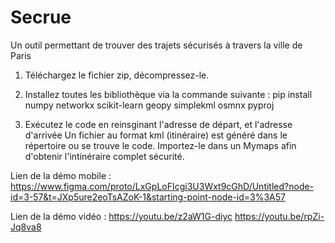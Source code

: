 # Secrue
Un outil permettant de trouver des trajets sécurisés à travers la ville de Paris

1) Téléchargez le fichier zip, décompressez-le.
2) Installez toutes les bibliothèque via la commande suivante : 
pip install numpy networkx scikit-learn geopy simplekml osmnx pyproj

3) Exécutez le code en reinsginant l'adresse de départ, et l'adresse d'arrivée
Un fichier au format kml (itinéraire) est généré dans le répertoire ou se trouve le code. Importez-le dans un Mymaps afin d'obtenir l'intinéraire complet sécurité.

Lien de la démo mobile : 
https://www.figma.com/proto/LxGpLoFIcgi3U3Wxt9cGhD/Untitled?node-id=3-57&t=JXp5ure2eoTsAZoK-1&starting-point-node-id=3%3A57

Lien de la démo vidéo : 
https://youtu.be/z2aW1G-diyc
https://youtu.be/rpZi-Jq8va8
